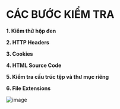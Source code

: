 # CÁC BƯỚC KIỂM TRA #

**1. Kiểm thử hộp đen**

**2. HTTP Headers**

**3. Cookies**

**4. HTML Source Code**

**5. Kiểm tra cấu trúc tệp và thư mục riêng**

**6. File Extensions**


![image](https://github.com/user-attachments/assets/b85765a1-6bf7-4258-b7e2-ff65dde15223)
